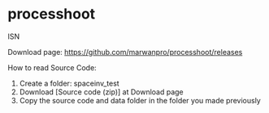 # processhoot
ISN

Download page: https://github.com/marwanpro/processhoot/releases

How to read Source Code:	 
1) Create a folder: spaceinv_test	
2) Download [Source code (zip)] at Download page	
3) Copy the source code and data folder in the folder you made previously
